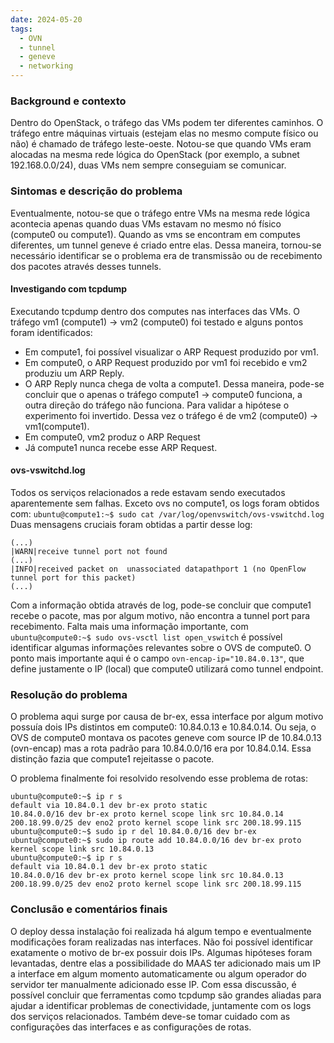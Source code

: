 ```yaml
---
date: 2024-05-20
tags:
  - OVN
  - tunnel
  - geneve
  - networking
---
```

### Background e contexto
Dentro do OpenStack, o tráfego das VMs podem ter diferentes caminhos. O tráfego entre máquinas virtuais (estejam elas no mesmo compute físico ou não) é chamado de tráfego leste-oeste.
Notou-se que quando VMs eram alocadas na mesma rede lógica do OpenStack (por exemplo, a subnet 192.168.0.0/24), duas VMs nem sempre conseguiam se comunicar.
### Sintomas e descrição do problema
Eventualmente, notou-se que o tráfego entre VMs na mesma rede lógica acontecia apenas quando duas VMs estavam no mesmo nó físico (compute0 ou compute1). Quando as vms se encontram em computes diferentes, um tunnel geneve é criado entre elas.
Dessa maneira, tornou-se necessário identificar se o problema era de transmissão ou de recebimento dos pacotes através desses tunnels.
#### Investigando com tcpdump
Executando tcpdump dentro dos computes nas interfaces das VMs. O tráfego vm1 (compute1) -> vm2 (compute0) foi testado e alguns pontos foram identificados:
- Em compute1, foi possível visualizar o ARP Request produzido por vm1.
- Em compute0, o ARP Request produzido por vm1 foi recebido e vm2 produziu um ARP Reply.
- O ARP Reply nunca chega de volta a compute1.
Dessa maneira, pode-se concluir que o apenas o tráfego compute1 -> compute0 funciona, a outra direção do tráfego não funciona.
Para validar a hipótese o experimento foi invertido. Dessa vez o tráfego é de vm2 (compute0) -> vm1(compute1).
- Em compute0, vm2 produz o ARP Request 
- Já compute1 nunca recebe esse ARP Request.
#### ovs-vswitchd.log
Todos os serviços relacionados a rede estavam sendo executados aparentemente sem falhas.  Exceto ovs no compute1, os logs foram obtidos com: `ubuntu@compute1:~$ sudo cat /var/log/openvswitch/ovs-vswitchd.log`
Duas mensagens cruciais foram obtidas a partir desse log: 
```
(...)
|WARN|receive tunnel port not found 
(...)
|INFO|received packet on  unassociated datapathport 1 (no OpenFlow tunnel port for this packet)
(...)
```

Com a informação obtida através de log, pode-se concluir que compute1 recebe o pacote, mas por algum motivo, não encontra a tunnel port para recebimento.
Falta mais uma informação importante, com `ubuntu@compute0:~$ sudo ovs-vsctl list open_vswitch` é possível identificar algumas informações relevantes sobre o OVS de compute0. O ponto mais importante aqui é o campo `ovn-encap-ip="10.84.0.13"`, que define justamente o IP (local) que compute0 utilizará como tunnel endpoint.
### Resolução do problema
O problema aqui surge por causa de br-ex, essa interface por algum motivo possuía dois IPs distintos em compute0: 10.84.0.13 e 10.84.0.14.
Ou seja, o OVS de compute0 montava os pacotes geneve com source IP de 10.84.0.13 (ovn-encap) mas a rota padrão para 10.84.0.0/16 era por 10.84.0.14. Essa distinção fazia que compute1 rejeitasse o pacote.

O problema finalmente foi resolvido resolvendo esse problema de rotas:
``` shell
ubuntu@compute0:~$ ip r s
default via 10.84.0.1 dev br-ex proto static
10.84.0.0/16 dev br-ex proto kernel scope link src 10.84.0.14
200.18.99.0/25 dev eno2 proto kernel scope link src 200.18.99.115
ubuntu@compute0:~$ sudo ip r del 10.84.0.0/16 dev br-ex
ubuntu@compute0:~$ sudo ip route add 10.84.0.0/16 dev br-ex proto kernel scope link src 10.84.0.13
ubuntu@compute0:~$ ip r s
default via 10.84.0.1 dev br-ex proto static 
10.84.0.0/16 dev br-ex proto kernel scope link src 10.84.0.13
200.18.99.0/25 dev eno2 proto kernel scope link src 200.18.99.115 
```

### Conclusão e comentários finais
O deploy dessa instalação foi realizada há algum tempo e eventualmente modificações foram realizadas nas interfaces. Não foi possível identificar exatamente o motivo de br-ex possuir dois IPs. Algumas hipóteses foram levantadas, dentre elas a possibilidade do MAAS ter adicionado mais um IP a interface em algum momento automaticamente ou algum operador do servidor ter manualmente adicionado esse IP. 
Com essa discussão, é possível concluir que ferramentas como tcpdump são grandes aliadas para ajudar a identificar problemas de conectividade, juntamente com os logs dos serviços relacionados. Também deve-se tomar cuidado com as configurações das interfaces e as configurações de rotas.
